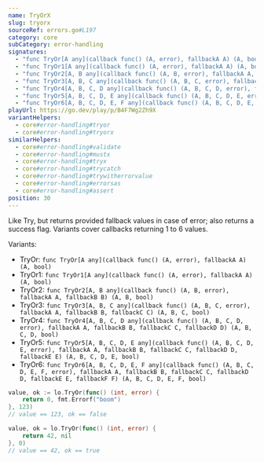 ```yaml
---
name: TryOrX
slug: tryorx
sourceRef: errors.go#L197
category: core
subCategory: error-handling
signatures:
  - "func TryOr[A any](callback func() (A, error), fallbackA A) (A, bool)"
  - "func TryOr1[A any](callback func() (A, error), fallbackA A) (A, bool)"
  - "func TryOr2[A, B any](callback func() (A, B, error), fallbackA A, fallbackB B) (A, B, bool)"
  - "func TryOr3[A, B, C any](callback func() (A, B, C, error), fallbackA A, fallbackB B, fallbackC C) (A, B, C, bool)"
  - "func TryOr4[A, B, C, D any](callback func() (A, B, C, D, error), fallbackA A, fallbackB B, fallbackC C, fallbackD D) (A, B, C, D, bool)"
  - "func TryOr5[A, B, C, D, E any](callback func() (A, B, C, D, E, error), fallbackA A, fallbackB B, fallbackC C, fallbackD D, fallbackE E) (A, B, C, D, E, bool)"
  - "func TryOr6[A, B, C, D, E, F any](callback func() (A, B, C, D, E, F, error), fallbackA A, fallbackB B, fallbackC C, fallbackD D, fallbackE E, fallbackF F) (A, B, C, D, E, F, bool)"
playUrl: https://go.dev/play/p/B4F7Wg2Zh9X
variantHelpers:
  - core#error-handling#tryor
  - core#error-handling#tryorx
similarHelpers:
  - core#error-handling#validate
  - core#error-handling#mustx
  - core#error-handling#tryx
  - core#error-handling#trycatch
  - core#error-handling#trywitherrorvalue
  - core#error-handling#errorsas
  - core#error-handling#assert
position: 30
---
```


Like Try, but returns provided fallback values in case of error; also returns a success flag. Variants cover callbacks returning 1 to 6 values.

Variants:

- TryOr: `func TryOr[A any](callback func() (A, error), fallbackA A) (A, bool)`
- TryOr1: `func TryOr1[A any](callback func() (A, error), fallbackA A) (A, bool)`
- TryOr2: `func TryOr2[A, B any](callback func() (A, B, error), fallbackA A, fallbackB B) (A, B, bool)`
- TryOr3: `func TryOr3[A, B, C any](callback func() (A, B, C, error), fallbackA A, fallbackB B, fallbackC C) (A, B, C, bool)`
- TryOr4: `func TryOr4[A, B, C, D any](callback func() (A, B, C, D, error), fallbackA A, fallbackB B, fallbackC C, fallbackD D) (A, B, C, D, bool)`
- TryOr5: `func TryOr5[A, B, C, D, E any](callback func() (A, B, C, D, E, error), fallbackA A, fallbackB B, fallbackC C, fallbackD D, fallbackE E) (A, B, C, D, E, bool)`
- TryOr6: `func TryOr6[A, B, C, D, E, F any](callback func() (A, B, C, D, E, F, error), fallbackA A, fallbackB B, fallbackC C, fallbackD D, fallbackE E, fallbackF F) (A, B, C, D, E, F, bool)`

```go
value, ok := lo.TryOr(func() (int, error) {
    return 0, fmt.Errorf("boom")
}, 123)
// value == 123, ok == false

value, ok = lo.TryOr(func() (int, error) {
    return 42, nil
}, 0)
// value == 42, ok == true
```


